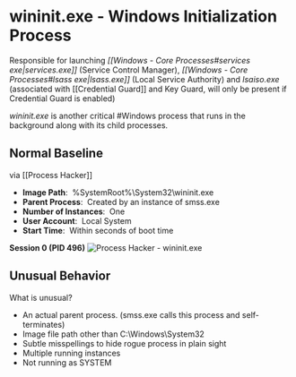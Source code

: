 # wininit.exe - Windows Initialization Process
Responsible for launching *[[Windows - Core Processes#services exe|services.exe]]* (Service Control Manager), *[[Windows - Core Processes#lsass exe|lsass.exe]]*  (Local Service Authority) and *lsaiso.exe* (associated with [[Credential Guard]] and Key Guard, will only be present if Credential Guard is enabled)

*wininit.exe* is another critical #Windows process that runs in the background along with its child processes. 

## Normal Baseline
via [[Process Hacker]]
- **Image Path**:  %SystemRoot%\\System32\\wininit.exe
- **Parent Process**:  Created by an instance of smss.exe
- **Number of Instances**:  One
- **User Account**:  Local System
- **Start Time**:  Within seconds of boot time

**Session 0 (PID 496)**
![Process Hacker - wininit.exe](https://assets.tryhackme.com/additional/windows-processes/wininit.png)

## Unusual Behavior
What is unusual?
-   An actual parent process. (smss.exe calls this process and self-terminates)
-   Image file path other than C:\\Windows\\System32
-   Subtle misspellings to hide rogue process in plain sight
-   Multiple running instances
-   Not running as SYSTEM

